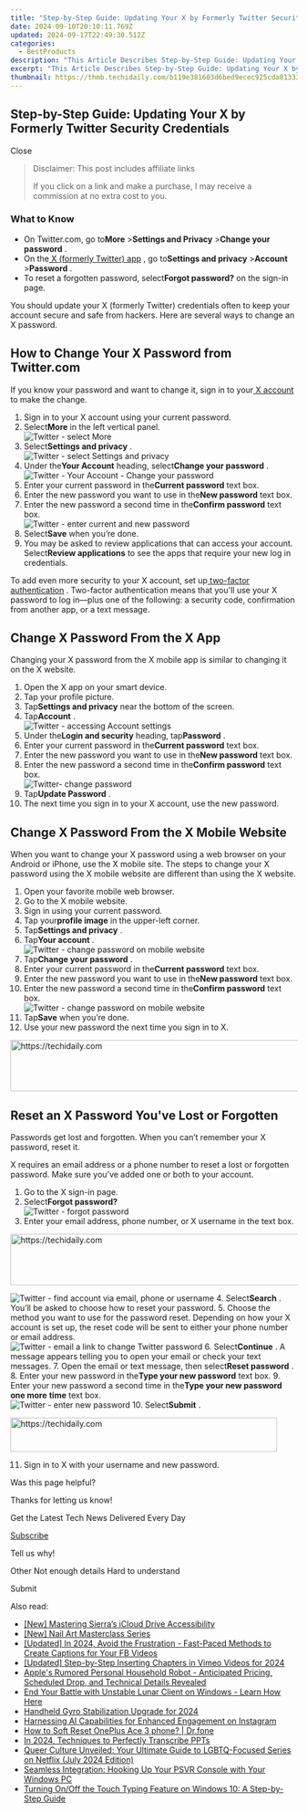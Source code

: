 ```yaml
---
title: "Step-by-Step Guide: Updating Your X by Formerly Twitter Security Credentials"
date: 2024-09-10T20:10:11.769Z
updated: 2024-09-17T22:49:30.512Z
categories:
  - BestProducts
description: "This Article Describes Step-by-Step Guide: Updating Your X by Formerly Twitter Security Credentials"
excerpt: "This Article Describes Step-by-Step Guide: Updating Your X by Formerly Twitter Security Credentials"
thumbnail: https://thmb.techidaily.com/b119e381603d6bed9ecec925cda81333c3ae9fa13dd7e2286051886237daee19.jpg
---
```


## Step-by-Step Guide: Updating Your X by Formerly Twitter Security Credentials

Close 

>  Disclaimer: This post includes affiliate links
>
>  If you click on a link and make a purchase, I may receive a commission at no extra cost to you.
>

###  What to Know

* On Twitter.com, go to**More** \>**Settings and Privacy** \>**Change your password** .
* On the[ X (formerly Twitter) app](https://www.lifewire.com/best-mobile-twitter-apps-3486098) , go to**Settings and privacy** \>**Account** \>**Password** .
* To reset a forgotten password, select**Forgot password?** on the sign-in page.

 You should update your X (formerly Twitter) credentials often to keep your account secure and safe from hackers. Here are several ways to change an X password.

##  How to Change Your X Password from Twitter.com

 If you know your password and want to change it, sign in to your[ X account](https://twitter.com/) to make the change.

1. Sign in to your X account using your current password.
2. Select**More** in the left vertical panel.  
![Twitter - select More](https://www.lifewire.com/thmb/1fGnwRSAkplJdGjxbsNeKUiDQEs=/1500x0/filters:no_upscale():max_bytes(150000):strip_icc():format(webp)/ann1newSelectMore-3d9696ba30344033be6bcd68a81d948d.jpg)
3. Select**Settings and privacy** .  
![Twitter - select Settings and privacy](https://www.lifewire.com/thmb/I5KE3PMYtws7OvvQ3c7x0LbyoBE=/1500x0/filters:no_upscale():max_bytes(150000):strip_icc():format(webp)/ann2SelectSettingsandprivacyleftpanel-3fb6f15cc7d54bf09a55ada4a9b95994.jpg)
4. Under the**Your Account** heading, select**Change your password** .  
![Twitter - Your Account - Change your password](https://www.lifewire.com/thmb/q4u6K0gWNxE0G8wP6PHxc18J_Bw=/1500x0/filters:no_upscale():max_bytes(150000):strip_icc():format(webp)/ann3SelectChangeyourpassword-7ae9e062759c45c79a2f046ca3d36093.jpg)
5. Enter your current password in the**Current password** text box.
6. Enter the new password you want to use in the**New password** text box.
7. Enter the new password a second time in the**Confirm password** text box.  
![Twitter - enter current and new password](https://www.lifewire.com/thmb/WIXDT21BZhc1_Rhaq-Mh3gvIFFo=/1500x0/filters:no_upscale():max_bytes(150000):strip_icc():format(webp)/ann4-entercurrentandnewpasswordinformation-0f2c527135c74fc0bd9b7843f88ae102.jpg)
8. Select**Save** when you’re done.
9. You may be asked to review applications that can access your account. Select**Review applications** to see the apps that require your new log in credentials.

 To add even more security to your X account, set up[ two-factor authentication](https://www.lifewire.com/how-to-use-two-factor-authentication-4686242) . Two-factor authentication means that you'll use your X password to log in—plus one of the following: a security code, confirmation from another app, or a text message.

##  Change X Password From the X App

 Changing your X password from the X mobile app is similar to changing it on the X website.

1. Open the X app on your smart device.
2. Tap your profile picture.
3. Tap**Settings and privacy** near the bottom of the screen.
4. Tap**Account** .  
![Twitter - accessing Account settings](https://www.lifewire.com/thmb/5bTdvzNzI1NCT1Bt5LL_TWuF5Ng=/1500x0/filters:no_upscale():max_bytes(150000):strip_icc():format(webp)/1ann-989dc6d46d83491d8605fca65fdd639f.jpg)
5. Under the**Login and security** heading, tap**Password** .
6. Enter your current password in the**Current password** text box.
7. Enter the new password you want to use in the**New password** text box.
8. Enter the new password a second time in the**Confirm password** text box.  
![Twitter- change password](https://www.lifewire.com/thmb/B2G-c4QAiyUWFnMbYF_qb8UmWk8=/1500x0/filters:no_upscale():max_bytes(150000):strip_icc():format(webp)/2ann-41ee8178389f432dae2b75aeac5b1552.jpg)
9. Tap**Update Password** .
10. The next time you sign in to your X account, use the new password.

##  Change X Password From the X Mobile Website

 When you want to change your X password using a web browser on your Android or iPhone, use the X mobile site. The steps to change your X password using the X mobile website are different than using the X website.

1. Open your favorite mobile web browser.
2. Go to the X mobile website.
3. Sign in using your current password.
4. Tap your**profile image** in the upper-left corner.
5. Tap**Settings and privacy** .
6. Tap**Your account** .  
![Twitter - change password on mobile website](https://www.lifewire.com/thmb/YKCvyAUiEUQ7PpYzOvOxfKm_xfE=/1500x0/filters:no_upscale():max_bytes(150000):strip_icc():format(webp)/ann2-d580b7de214840bca441b8bb343bbeb4.jpg)
7. Tap**Change your password** .
8. Enter your current password in the**Current password** text box.
9. Enter the new password you want to use in the**New password** text box.
10. Enter the new password a second time in the**Confirm password** text box.  
![Twitter - change password on mobile website](https://www.lifewire.com/thmb/TRBppuNzoB4jUdFBnglYewInWyU=/1500x0/filters:no_upscale():max_bytes(150000):strip_icc():format(webp)/ann3-265c2f27f71f448f85d89092a5ed2162.jpg)
11. Tap**Save** when you’re done.
12. Use your new password the next time you sign in to X.

<!-- affiliate ads begin -->
<a href="https://unicoeye.pxf.io/c/5597632/2148774/18498" target="_top" id="2148774">
  <img src="//a.impactradius-go.com/display-ad/18498-2148774" border="0" alt="https://techidaily.com" width="728" height="90"/>
</a>
<img height="0" width="0" src="https://unicoeye.pxf.io/i/5597632/2148774/18498" style="position:absolute;visibility:hidden;" border="0" />
<!-- affiliate ads end -->

##  Reset an X Password You've Lost or Forgotten

 Passwords get lost and forgotten. When you can’t remember your X password, reset it.

 X requires an email address or a phone number to reset a lost or forgotten password. Make sure you’ve added one or both to your account.

1. Go to the X sign-in page.
2. Select**Forgot password?**  
![Twitter - forgot password](https://www.lifewire.com/thmb/3bE_c9uJ65rKOiacJdoI_8Nb0ho=/1500x0/filters:no_upscale():max_bytes(150000):strip_icc():format(webp)/ann1forgotpassword-cb611a9a41df489f8e1c6db5f254cfc1.jpg)
3. Enter your email address, phone number, or X username in the text box.  

<!-- affiliate ads begin -->
<a href="https://aidotcom.pxf.io/c/5597632/2129043/19576" target="_top" id="2129043">
  <img src="//a.impactradius-go.com/display-ad/19576-2129043" border="0" alt="https://techidaily.com" width="728" height="90"/>
</a>
<img height="0" width="0" src="https://aidotcom.pxf.io/i/5597632/2129043/19576" style="position:absolute;visibility:hidden;" border="0" />
<!-- affiliate ads end -->

![Twitter - find account via email, phone or username](https://www.lifewire.com/thmb/Ww22y0sloevYpkSmkCinWcuUAfA=/1500x0/filters:no_upscale():max_bytes(150000):strip_icc():format(webp)/ann2enteremailaddresetc-3ddd1e5b5ddf43f2962b2453efdb8b28.jpg)
4. Select**Search** . You’ll be asked to choose how to reset your password.
5. Choose the method you want to use for the password reset. Depending on how your X account is set up, the reset code will be sent to either your phone number or email address.  
![Twitter - email a link to change Twitter password](https://www.lifewire.com/thmb/qBS9op4b7iqzmWNLh9acio0SMfo=/1500x0/filters:no_upscale():max_bytes(150000):strip_icc():format(webp)/ann3choosehowtoreset-c697822b39714d6fb57fe34526573f58.jpg)
6. Select**Continue** . A message appears telling you to open your email or check your text messages.
7. Open the email or text message, then select**Reset password** .
8. Enter your new password in the**Type your new password** text box.
9. Enter your new password a second time in the**Type your new password one more** **time** text box.  
![Twitter - enter new password](https://www.lifewire.com/thmb/gxd7mbf9m3mCS3I4EJXcbff422A=/1500x0/filters:no_upscale():max_bytes(150000):strip_icc():format(webp)/ann4Typeinnewpassword-a8553fd019d24394b7dc63720706b4e7.jpg)
10. Select**Submit** .

<!-- affiliate ads begin -->
<a href="https://review-au.sjv.io/c/5597632/2098703/14409" target="_top" id="2098703">
  <img src="//a.impactradius-go.com/display-ad/14409-2098703" border="0" alt="https://techidaily.com" width="468" height="60"/>
</a>
<img height="0" width="0" src="https://review-au.sjv.io/i/5597632/2098703/14409" style="position:absolute;visibility:hidden;" border="0" />
<!-- affiliate ads end -->

11. Sign in to X with your username and new password.

Was this page helpful?

Thanks for letting us know!

 Get the Latest Tech News Delivered Every Day

[ Subscribe ](https://www.lifewire.com/#) 

Tell us why!

 Other  Not enough details  Hard to understand 

 Submit 

<ins class="adsbygoogle"
     style="display:block"
     data-ad-format="autorelaxed"
     data-ad-client="ca-pub-7571918770474297"
     data-ad-slot="1223367746"></ins>

<ins class="adsbygoogle"
     style="display:block"
     data-ad-client="ca-pub-7571918770474297"
     data-ad-slot="8358498916"
     data-ad-format="auto"
     data-full-width-responsive="true"></ins>

<span class="atpl-alsoreadstyle">Also read:</span>
<div><ul>
<li><a href="https://article-posts.techidaily.com/new-mastering-sierras-icloud-drive-accessibility/"><u>[New] Mastering Sierra’s iCloud Drive Accessibility</u></a></li>
<li><a href="https://fox-blue.techidaily.com/new-nail-art-masterclass-series/"><u>[New] Nail Art Masterclass Series</u></a></li>
<li><a href="https://facebook-clips.techidaily.com/updated-in-2024-avoid-the-frustration-fast-paced-methods-to-create-captions-for-your-fb-videos/"><u>[Updated] In 2024, Avoid the Frustration - Fast-Paced Methods to Create Captions for Your FB Videos</u></a></li>
<li><a href="https://vimeo-videos.techidaily.com/updated-step-by-step-inserting-chapters-in-vimeo-videos-for-2024/"><u>[Updated] Step-by-Step Inserting Chapters in Vimeo Videos for 2024</u></a></li>
<li><a href="https://techtrends.techidaily.com/apples-rumored-personal-household-robot-anticipated-pricing-scheduled-drop-and-technical-details-revealed/"><u>Apple's Rumored Personal Household Robot - Anticipated Pricing, Scheduled Drop, and Technical Details Revealed</u></a></li>
<li><a href="https://win-able.techidaily.com/end-your-battle-with-unstable-lunar-client-on-windows-learn-how-here/"><u>End Your Battle with Unstable Lunar Client on Windows - Learn How Here</u></a></li>
<li><a href="https://some-knowledge.techidaily.com/handheld-gyro-stabilization-upgrade-for-2024/"><u>Handheld Gyro Stabilization Upgrade for 2024</u></a></li>
<li><a href="https://techtrends.techidaily.com/harnessing-ai-capabilities-for-enhanced-engagement-on-instagram/"><u>Harnessing AI Capabilities for Enhanced Engagement on Instagram</u></a></li>
<li><a href="https://techidaily.com/how-to-soft-reset-oneplus-ace-3-phone-drfone-by-drfone-reset-android-reset-android/"><u>How to Soft Reset OnePlus Ace 3 phone? | Dr.fone</u></a></li>
<li><a href="https://visual-screen-recording.techidaily.com/in-2024-techniques-to-perfectly-transcribe-ppts/"><u>In 2024, Techniques to Perfectly Transcribe PPTs</u></a></li>
<li><a href="https://techtrends.techidaily.com/queer-culture-unveiled-your-ultimate-guide-to-lgbtq-focused-series-on-netflix-july-2024-edition/"><u>Queer Culture Unveiled: Your Ultimate Guide to LGBTQ-Focused Series on Netflix (July 2024 Edition)</u></a></li>
<li><a href="https://techtrends.techidaily.com/seamless-integration-hooking-up-your-psvr-console-with-your-windows-pc/"><u>Seamless Integration: Hooking Up Your PSVR Console with Your Windows PC</u></a></li>
<li><a href="https://techtrends.techidaily.com/turning-onoff-the-touch-typing-feature-on-windows-10-a-step-by-step-guide/"><u>Turning On/Off the Touch Typing Feature on Windows 10: A Step-by-Step Guide</u></a></li>
</ul></div>

